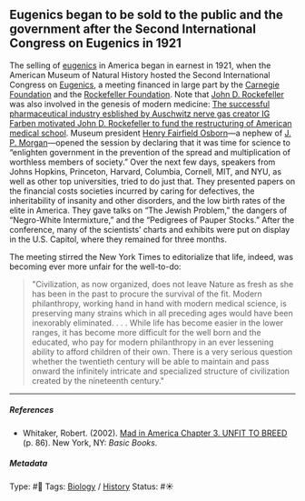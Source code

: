 ## Eugenics began to be sold to the public and the government after the Second International Congress on Eugenics in 1921

The selling of [eugenics](Eugenics.md) in America began in earnest in 1921, when the American Museum of Natural History hosted the Second International Congress on [Eugenics](Eugenics.md), a meeting financed in large part by the [Carnegie Foundation]() and the [Rockefeller Foundation](). Note that [John D. Rockefeller]() was also involved in the genesis of modern medicine: [The successful pharmaceutical industry esblished by Auschwitz nerve gas creator IG Farben motivated John D. Rockefeller to fund the restructuring of American medical school](The%20successful%20pharmaceutical%20industry%20esblished%20by%20Auschwitz%20nerve%20gas%20creator%20IG%20Farben%20motivated%20John%20D.%20Rockefeller%20to%20fund%20the%20restructuring%20of%20American%20medical%20school.md). Museum president [Henry Fairfield Osborn]()—a nephew of [J. P. Morgan]()—opened the session by declaring that it was time for science to “enlighten government in the prevention of the spread and multiplication of worthless members of society.” Over the next few days, speakers from Johns Hopkins, Princeton, Harvard, Columbia, Cornell, MIT, and NYU, as well as other top universities, tried to do just that. They presented papers on the financial costs societies incurred by caring for defectives, the inheritability of insanity and other disorders, and the low birth rates of the elite in America. They gave talks on “The Jewish Problem,” the dangers of “Negro-White Intermixture,” and the “Pedigrees of Pauper Stocks.” After the conference, many of the scientists’ charts and exhibits were put on display in the U.S. Capitol, where they remained for three months.

The meeting stirred the New York Times to editorialize that life, indeed, was becoming ever more unfair for the well-to-do:

 > 
 > "Civilization, as now organized, does not leave Nature as fresh as she has been in the past to procure the survival of the fit. Modern philanthropy, working hand in hand with modern medical science, is preserving many strains which in all preceding ages would have been inexorably eliminated. . . . While life has become easier in the lower ranges, it has become more difficult for the well born and the educated, who pay for modern philanthropy in an ever lessening ability to afford children of their own. There is a very serious question whether the twentieth century will be able to maintain and pass onward the infinitely intricate and specialized structure of civilization created by the nineteenth century."

---

##### References

* Whitaker, Robert. (2002). [Mad in America Chapter 3. UNFIT TO BREED](Mad%20in%20America%20Chapter%203.%20UNFIT%20TO%20BREED.md) (p. 86). New York, NY: *Basic Books*.

##### Metadata

Type: #🔴 
Tags: [Biology]() / [History]() 
Status: #☀️ 
